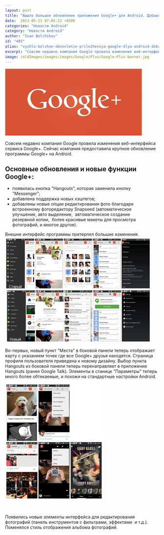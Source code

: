 ```yaml
---
layout: post
title: "Вышло большое обновление приложения Google+ для Android. Добавлен фоторедактор Snapseed и чат Hangouts"
date:  2013-05-21 07:05:23 +0300
categories: "Новости Android"
category: "Новости Android"
author: "Ivan Belchikov"
id: "405"
alias: "vyshlo-bolshoe-obnovlenie-prilozheniya-google-dlya-android-dobavlen-fotoredaktor-snapseed-i-chatom-hangouts"
excerpt: "Совсем недавно компания Google провела изменения веб-интерфейса сервиса Google+. Сейчас компания предоставила крупное обновление программы Google+ на Android."
image: /oldImages/images/images/Google/Plus/Google-Plus-banner.jpg
---
```

<img src="/oldImages/images/images/Google/Plus/Google-Plus-banner.jpg" alt="Google Plus">

Совсем недавно компания Google провела изменения веб-интерфейса сервиса Google+. Сейчас компания предоставила крупное обновление программы Google+ на Android.
<h2>Основные обновления и новые функции Google+:</h2>
<ul>
<li>появилась кнопка "Hangouts", которая заменила кнопку "Messenger";</li>
<li>добавлена поддержка новых хэштегов;</li>
<li>добавлены новые опции редактирования фото благодаря встроенному фоторедактору Snapseed (автоматическое улучшение, авто выделение,  автоматическое создание резервной копии,  более красивые макеты для просмотра фотографий, и многое другое).</li>
</ul>
Внешне интерфейс программы претерпел большие изменения.

<img src="/oldImages/images/images/Google/Plus/Google-Plus-Old-vs-New.jpg" alt="Изменения интерфейса программы Google Plus">

Во-первых, новый пункт "Места" в боковой панели теперь отображает карту с указанием точек где все Google+ друзья находятся. Страница профиля пользователя приведена к новому дизайну. Выбор пункта Hangouts из боковой панели теперь перенаправляет в приложение Hangouts (ранее Google Talk). Элементы в станице "Параметры" теперь много более обтекаемые, и похожи на стандартные настройки Android.

<img src="/oldImages/images/images/Google/Plus/Google-Plus-Photos-old-vs-new.jpg" alt="Фоторедактор Google Plus" >

 

Появились новые элементы интерфейса для редактирования фотографий (панель инструментов с фильтрами, эффектами  и т.д.). Поменялся стиль отображения альбома фотографий.
